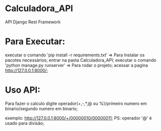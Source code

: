 # Calculadora_API
API Django Rest Framework

# Para Executar:

executar o comando 'pip install -r requirements.txt' => Para Instalar os pacotes necessários;
entrar na pasta Calculadora_API;
executar o comando 'python manage.py runserver' => Para rodar o projeto;
acessar a pagina http://127.0.0.1:8000/;

# Uso API:

Para fazer o calculo digite operador(+,-,*,@ ou %)/primeiro numero em binario/segundo numero em binario;


exemplo: http://127.0.0.1:8000/+/00000010/00000011;
PS: operador '@' é usado para divisão;
